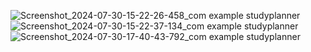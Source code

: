 ![Screenshot_2024-07-30-15-22-26-458_com example studyplanner](https://github.com/user-attachments/assets/c28fec6b-9d55-4889-b4ea-d7d1e167a257)
![Screenshot_2024-07-30-15-22-37-134_com example studyplanner](https://github.com/user-attachments/assets/24f77ead-0908-4002-a28a-ab5e56c95a8e)
![Screenshot_2024-07-30-17-40-43-792_com example studyplanner](https://github.com/user-attachments/assets/c57b705e-b1fb-4d06-aa28-0350874c8c9f)
